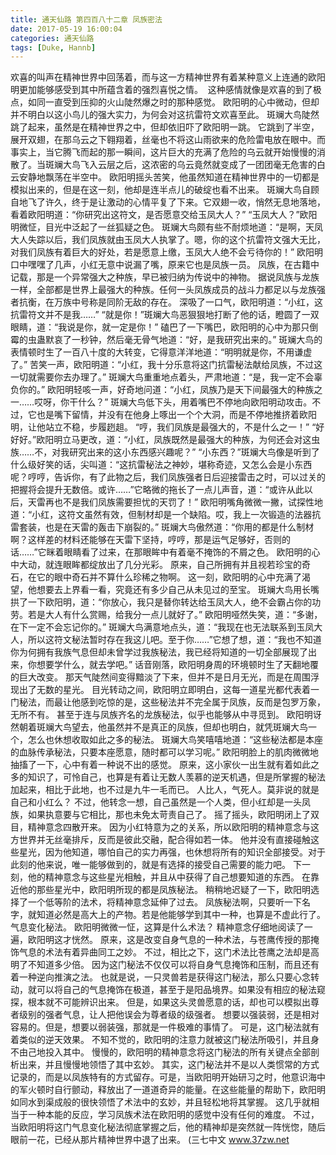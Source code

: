 ```yaml
---
title: 通天仙路 第四百八十二章 凤族密法
date: 2017-05-19 16:00:04
categories: 通天仙路
tags: [Duke, Hannb]
---
```


欢喜的叫声在精神世界中回荡着，而与这一方精神世界有着某种意义上连通的欧阳明更加能够感受到其中所蕴含着的强烈喜悦之情。  这种感情就像是欢喜的到了极点，如同一直受到压抑的火山陡然爆之时的那种感觉。
欧阳明的心中微动，但却并不明白以这小鸟儿的强大实力，为何会对这抗雷符文欢喜至此。
斑斓大鸟陡然跳了起来，虽然是在精神世界之中，但却依旧吓了欧阳明一跳。
它跳到了半空，展开双翅，在那乌云之下翱翔着，丝毫也不将这山雨欲来的危险雷电放在眼中。而事实上，当它腾飞而起的那一瞬间，这片巨大的充满了危险的乌云就开始慢慢的消散了。当斑斓大鸟飞入云层之后，这浓密的乌云竟然就变成了一团团毫无危害的白云安静地飘荡在半空中。
欧阳明摇头苦笑，他虽然知道在精神世界中的一切都是模拟出来的，但是在这一刻，他却是连半点儿的破绽也看不出来。
斑斓大鸟自顾自地飞了许久，终于是让激动的心情平复了下来。它双翅一收，悄然无息地落地，看着欧阳明道：“你研究出这符文，是否愿意交给玉凤大人？”
“玉凤大人？”欧阳明微怔，目光中泛起了一丝狐疑之色。
斑斓大鸟颇有些不耐烦地道：“是啊，天凤大人失踪以后，我们凤族就由玉凤大人执掌了。嗯，你的这个抗雷符文强大无比，对我们凤族有着巨大的好处，若是愿意上缴，玉凤大人绝不会亏待你的！”
欧阳明口中嘿嘿了几声，小红无意中说漏了嘴，原来它也是凤族一员。
凤族，在古籍中记载，那是一个异常强大之种族，早已被归纳为传说中的神物。
据说凤族与龙族一样，全部都是世界上最强大的种族。任何一头凤族成员的战斗力都足以与龙族强者抗衡，在万族中号称是同阶无敌的存在。
深吸了一口气，欧阳明道：“小红，这抗雷符文并不是我……”
“就是你！”斑斓大鸟恶狠狠地打断了他的话，瞪圆了一双眼睛，道：“我说是你，就一定是你！”
磕巴了一下嘴巴，欧阳明的心中为那只倒霉的虫蛊默哀了一秒钟，然后毫无骨气地道：“好，是我研究出来的。”
斑斓大鸟的表情顿时生了一百八十度的大转变，它得意洋洋地道：“明明就是你，不用谦虚了。”
苦笑一声，欧阳明道：“小红，我十分乐意将这门抗雷秘法献给凤族，不过这一切就需要你去办理了。”
斑斓大鸟重重地点着头，严肃地道：“是，我一定不会辜负你的。”
欧阳明轻咳一声，好奇地问道：“小红，凤族乃是天下间最强大的种族之一……哎呀，你干什么？”
斑斓大鸟低下头，用着嘴巴不停地向欧阳明动攻击。不过，它也是嘴下留情，并没有在他身上啄出一个个大洞，而是不停地推挤着欧阳明，让他站立不稳，步履趔趄。
“哼，我们凤族是最强大的，不是什么之一！”
“好好好。”欧阳明立马更改，道：“小红，凤族既然是最强大的种族，为何还会对这虫族……不，对我研究出来的这小东西感兴趣呢？”
“小东西？”斑斓大鸟像是听到了什么级好笑的话，尖叫道：“这抗雷秘法之神妙，堪称奇迹，又怎么会是小东西呢？哼哼，告诉你，有了此物之后，我们凤族强者日后迎接雷击之时，可以过关的把握将会提升无数倍。或许……”它略微的拖长了一点儿声音，道：“或许从此以后，天雷再也不是我们凤族需要担忧的天罚了！”
欧阳明嘴角微微一撇，试探性地道：“小红，这符文虽然有效，但制材却是一个缺陷。哎，我上一次锻造的法器抗雷套装，也是在天雷的轰击下崩裂的。”
斑斓大鸟傲然道：“你用的都是什么制材啊？这样差的材料还能够在天雷下坚持，哼哼，那是运气足够好，否则的话……”它眯着眼睛看了过来，在那眼眸中有着毫不掩饰的不屑之色。
欧阳明的心中大动，就连眼眸都绽放出了几分光彩。
原来，自己所拥有并且视若珍宝的奇石，在它的眼中奇石并不算什么珍稀之物啊。
这一刻，欧阳明的心中充满了渴望，他想要去上界看一看，究竟还有多少自己从未见过的至宝。
斑斓大鸟用长嘴拱了一下欧阳明，道：“你放心，我只是替你转达给玉凤大人，绝不会霸占你的功劳。若是大人有什么赏赐，给我分一点儿就好了。”
欧阳明哑然失笑，道：“多谢，在下一定不会忘记你的。”
斑斓大鸟满意地点头，道：“我现在也无法联系到玉凤大人，所以这符文秘法暂时存在我这儿吧。至于你……”它想了想，道：“我也不知道你为何拥有我族气息但却未曾学过我族秘法，我已经将知道的一切全部展现了出来，你想要学什么，就去学吧。”
话音刚落，欧阳明身周的环境顿时生了天翻地覆的巨大改变。
那天气陡然间变得黯淡了下来，但并不是日月无光，而是在周围浮现出了无数的星光。
目光转动之间，欧阳明立即明白，这每一道星光都代表着一门秘法，而最让他感到吃惊的是，这些秘法并不完全属于凤族，反而是包罗万象，无所不有。
甚至于连与凤族齐名的龙族秘法，似乎也能够从中寻觅到。
欧阳明讶然朝着斑斓大鸟望去，他虽然并不是真正的凤族，但却也明白，就凭斑斓大鸟一个，怎么也休想收取如此之多的秘法。
斑斓大鸟笑嘻嘻地道：“这些秘法都是本座的血脉传承秘法，只要本座愿意，随时都可以学习呢。”
欧阳明脸上的肌肉微微地抽搐了一下，心中有着一种说不出的感觉。
原来，这小家伙一出生就有着如此之多的知识了，可怜自己，也算是有着让无数人羡慕的逆天机遇，但是所掌握的秘法加起来，相比于此地，也不过是九牛一毛而已。
人比人，气死人。莫非说的就是自己和小红么？
不过，他转念一想，自己虽然是一个人类，但小红却是一头凤族，如果执意要与它相比，那也未免太苛责自己了。
摇了摇头，欧阳明闭上了双目，精神意念四散开来。
因为小红特意为之的关系，所以欧阳明的精神意念与这方世界并无丝毫排斥，反而是彼此交融，配合得如若一体。
他并没有直接碰触这些星光，因为他知道，哪怕自己的实力再强，也休想将所有的知识全部接受。对于此刻的他来说，唯一能够做到的，就是有选择的接受自己需要的能力吧。
下一刻，他的精神意念与这些星光相触，并且从中获得了自己想要知道的东西。
在靠近他的那些星光中，欧阳明所现的都是凤族秘法。
稍稍地迟疑了一下，欧阳明选择了一个低等阶的法术，将精神意念延伸了过去。
凤族秘法啊，只要听一下名字，就知道必然是高大上的产物。若是他能够学到其中一种，也算是不虚此行了。
气息变化秘法。
欧阳明微微一怔，这算是什么术法？
精神意念仔细地阅读了一遍，欧阳明这才恍然。
原来，这是改变自身气息的一种术法，与苍鹰传授的那掩饰气息的术法有着异曲同工之妙。
不过，相比之下，这门术法比苍鹰之法却是高明了不知道多少倍。
因为这门秘法不仅仅可以将自身气息掩饰和压制，而且还有着一种逆向推演之法。
也就是说，一只灵兽若是获得这门秘法，那么只要心念转动，就可以将自己的气息掩饰在极道，甚至于是阳品境界。如果没有相应的秘法窥探，根本就不可能辨识出来。
但是，如果这头灵兽愿意的话，却也可以模拟出尊者级别的强者气息，让人把他误会为尊者级的级强者。
想要以强装弱，还是相对容易的。但是，想要以弱装强，那就是一件极难的事情了。
可是，这门秘法就有着类似的逆天效果。
不知不觉的，欧阳明的注意力就被这门秘法所吸引，并且身不由己地投入其中。
慢慢的，欧阳明的精神意念将这门秘法的所有关键点全部剖析出来，并且慢慢地领悟了其中玄妙。
其实，这门秘法并不是以人类惯常的方式记录的，而是以凤族特有的方式留存。可是，当欧阳明开始研习之时，他意识海中的军火顿时自行颤动，释放出了一道道奇异的能量。在这些能量的帮助下，欧阳明如同水到渠成般的很快领悟了术法中的玄妙，并且轻松地将其掌握。
这几乎就相当于一种本能的反应，学习凤族术法在欧阳明的感觉中没有任何的难度。
不过，当欧阳明将这门气息变化秘法彻底掌握之后，他的精神却是突然就一阵恍惚，随后眼前一花，已经从那片精神世界中退了出来。
(三七中文 www.37zw.net